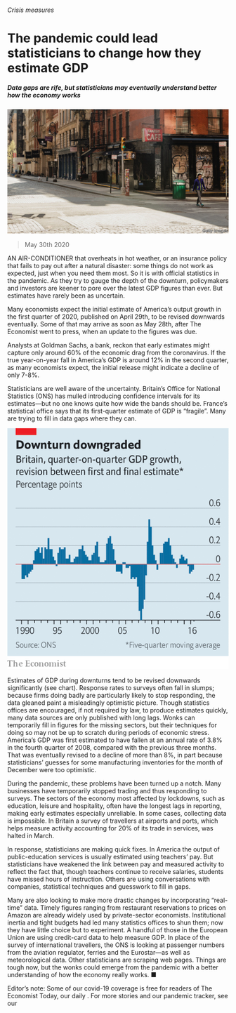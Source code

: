 ###### Crisis measures

# The pandemic could lead statisticians to change how they estimate GDP 

##### Data gaps are rife, but statisticians may eventually understand better how the economy works 

![image](images/20200530_FNP502.jpg) 

> May 30th 2020 

AN AIR-CONDITIONER that overheats in hot weather, or an insurance policy that fails to pay out after a natural disaster: some things do not work as expected, just when you need them most. So it is with official statistics in the pandemic. As they try to gauge the depth of the downturn, policymakers and investors are keener to pore over the latest GDP figures than ever. But estimates have rarely been as uncertain.

Many economists expect the initial estimate of America’s output growth in the first quarter of 2020, published on April 29th, to be revised downwards eventually. Some of that may arrive as soon as May 28th, after The Economist went to press, when an update to the figures was due.


Analysts at Goldman Sachs, a bank, reckon that early estimates might capture only around 60% of the economic drag from the coronavirus. If the true year-on-year fall in America’s GDP is around 12% in the second quarter, as many economists expect, the initial release might indicate a decline of only 7-8%.

Statisticians are well aware of the uncertainty. Britain’s Office for National Statistics (ONS) has mulled introducing confidence intervals for its estimates—but no one knows quite how wide the bands should be. France’s statistical office says that its first-quarter estimate of GDP is “fragile”. Many are trying to fill in data gaps where they can.

![image](images/20200530_FNC713.png) 


Estimates of GDP during downturns tend to be revised downwards significantly (see chart). Response rates to surveys often fall in slumps; because firms doing badly are particularly likely to stop responding, the data gleaned paint a misleadingly optimistic picture. Though statistics offices are encouraged, if not required by law, to produce estimates quickly, many data sources are only published with long lags. Wonks can temporarily fill in figures for the missing sectors, but their techniques for doing so may not be up to scratch during periods of economic stress. America’s GDP was first estimated to have fallen at an annual rate of 3.8% in the fourth quarter of 2008, compared with the previous three months. That was eventually revised to a decline of more than 8%, in part because statisticians’ guesses for some manufacturing inventories for the month of December were too optimistic.

During the pandemic, these problems have been turned up a notch. Many businesses have temporarily stopped trading and thus responding to surveys. The sectors of the economy most affected by lockdowns, such as education, leisure and hospitality, often have the longest lags in reporting, making early estimates especially unreliable. In some cases, collecting data is impossible. In Britain a survey of travellers at airports and ports, which helps measure activity accounting for 20% of its trade in services, was halted in March.

In response, statisticians are making quick fixes. In America the output of public-education services is usually estimated using teachers’ pay. But statisticians have weakened the link between pay and measured activity to reflect the fact that, though teachers continue to receive salaries, students have missed hours of instruction. Others are using conversations with companies, statistical techniques and guesswork to fill in gaps.

Many are also looking to make more drastic changes by incorporating “real-time” data. Timely figures ranging from restaurant reservations to prices on Amazon are already widely used by private-sector economists. Institutional inertia and tight budgets had led many statistics offices to shun them; now they have little choice but to experiment. A handful of those in the European Union are using credit-card data to help measure GDP. In place of the survey of international travellers, the ONS is looking at passenger numbers from the aviation regulator, ferries and the Eurostar—as well as meteorological data. Other statisticians are scraping web pages. Things are tough now, but the wonks could emerge from the pandemic with a better understanding of how the economy really works. ■

Editor’s note: Some of our covid-19 coverage is free for readers of The Economist Today, our daily . For more stories and our pandemic tracker, see our 

